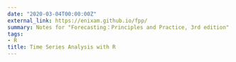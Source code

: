 ```yaml
---
date: "2020-03-04T00:00:00Z"
external_link: https://enixam.github.io/fpp/
summary: Notes for "Forecasting：Principles and Practice, 3rd edition"
tags:
- R
title: Time Series Analysis with R
---
```

